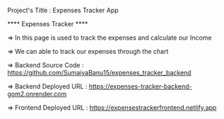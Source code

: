 Project's Title : Expenses Tracker App

**** Expenses Tracker ****

=> In this page is used to track the expenses and calculate our Income

=> We can able to track our expenses through the chart

=> Backend Source Code : https://github.com/SumaiyaBanu15/expenses_tracker_backend

=> Backend Deployed URL : https://expenses-tracker-backend-gom2.onrender.com

=> Frontend Deployed URL : https://expensestrackerfrontend.netlify.app
